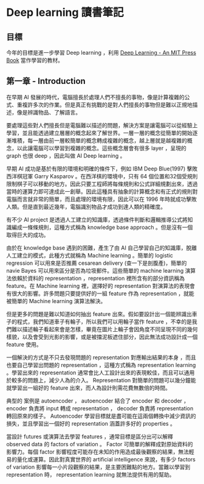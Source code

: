 # Deep learning 讀書筆記
## 目標

今年的目標是進一步學習 Deep learning ，利用 [Deep Learning - An MIT Press Book](http://www.deeplearningbook.org/) 當作學習的教材。

## 第一章 - Introduction
在早期 AI 發展的時代，電腦擅長於處理人們不擅長的事物，像是計算複雜的公式、重複許多次的作業。但是真正有挑戰的是對人們擅長的事物但是難以正規地描述，像是辨識物品、了解語言。

要處理這些對人們擅長但是電腦難以描述的問題，解決方案是讓電腦可以從經驗上學習，並且能透過建立層層的概念起來了解世界。一層一層的概念從簡單的開始逐漸堆積，每一層由前一層較簡單的概念轉成複雜的概念，越上層就是越複雜的概念，以此讓電腦可以學習到複雜的概念。這些概念層會有很多 layer ，呈現的 graph 也很 deep ，因此叫做 AI Deep learning 。

早期 AI 成功是基於有限的環境和明確的條件下，例如 IBM Deep Blue(1997) 擊敗西洋棋冠軍 Garry Kasparov 。在西洋棋的環境中，只有 64 個位置和32個受規則限制棋子可以移動的地方。因此只要工程師將每條規則和公式詳細規劃出來，透過當時的運算力即可達成此一創舉。因此這種具有抽象的計算概念和有正式的規則對電腦而言就非常的簡單，而且處理的環境有限，因此可以在 1996 年時就成功擊敗人類。但是直到最近幾年，電腦識別物品才成功到達人類的精確度。

有不少 AI project 是透過人工建立的知識庫，透過條件判斷和邏輯推導公式將知識編成一條條規則，這種方式稱為 knowledge base approach 。但是沒有一個取得巨大的成功。

由於在 knowledge base 遇到的困難，產生了由 AI 自己學習自己的知識庫，脫離人工建立的模式，此種方式就稱為 Machine learning 。簡單的 logistic regression 可以用來是否推薦 cesarean delivery (查一下是剖腹產)，簡單的 navie Bayes 可以用來區分是否為垃圾郵件。這些簡單的 machine learning 演算法依賴於資料的 representation ，representation 裡所含有的部分資訊稱為 feature。在 Machine learning 裡，選擇好的 representation 對演算法的表現會有很大的影響。許多問題只要提供好的一組 feature 作為 representation ，就能被簡單的 Machine learning 演算法解決。

但是更多的問題是難以知道如何抽出 feature 出來。假如要設計出一個能辨識出車子的程式，我們知道車子有輪子，所以我們可以用輪子當作 feature ，不幸的是我們難以描述輪子看起來會是怎樣，畢竟在圖片上輪子會因角度不同呈現不同的幾何樣貌，以及會受到光影的影響，或是被擋泥板遮住部分，因此無法成功設計成一個 feature 使用。

一個解決的方式是不只去發現問題的 representation 對應輸出結果的本身 ，而且也要自己學習出問題的 representation ，這種方式稱為 representation learning 。學習出來的 representation 通常會比人工設計出來的表現較佳，而且可以通用於較多的問題上，減少人為的介入。 Representation 對簡單的問題可以幾分鐘能就學習出一組好的 feature 出來，而人為設計則需花費無數倍的時間。

典型的  案例是 autoencoder ， autoencoder 結合了 encoder 和 decoder ， encoder 負責將 input 轉成 representation ， decoder 負責將 representation 轉回原來的樣子。 Autoencoder 學習目標就是盡可能在這兩個轉換中減少資訊的損失，並且學習出一個好的 representation 涵蓋許多好的 properties 。

當設計 futures 或演算法去學習 features ，通常目標是區分出可以解釋 observed data 的 factors of variation 。 Factor 可簡單的解釋成對原始資料的影響力。每個 factor 影響程度可能存在未知的作用造成最後觀察的結果，無法輕易的量化或運算。因此對真實世界的 artificial intelligence 來說，有多少 factors of variation 影響每一小片段觀察的結果，是主要困難點的地方。當難以學習到 representation 時， representation learning 就無法提供有用的幫助。
